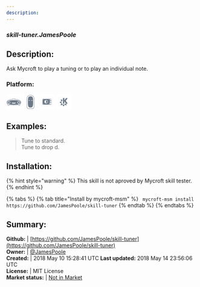 ```yaml
---
description: 
---
```


### _skill-tuner.JamesPoole_  
## Description:  
Ask Mycroft to play a tuning or to play an individual note.  
### Platform:  
 ![Mark I](../.gitbook/assets/mark-1-icon.png)  ![Mark II](../.gitbook/assets/mark-2-icon.png)  ![Picroft](../.gitbook/assets/picroft-icon.png)  ![plasmoid](../.gitbook/assets/kde.png)   
  
## Examples:  
> Tune to standard.  
> Tune to drop d.  
  
## Installation:  
{% hint style="warning" %}
This skill is not aproved by Mycroft skill tester.
{% endhint %}
    
{% tabs %}
{% tab title="Install by mycroft-msm" %}
``` mycroft-msm install https://github.com/JamesPoole/skill-tuner```
{% endtab %}
  {% endtabs %}
    
## Summary:  
**Github:** | [https://github.com/JamesPoole/skill-tuner](https://github.com/JamesPoole/skill-tuner)  
**Owner:** | [@JamesPoole](https://github.com/JamesPoole)  
**Created:** | 2018 May 10 15:28:41 UTC  **Last updated:** 2018 May 14 23:56:06 UTC  
**License:** | MIT License  
**Market status:** | [Not in Market](https://market.mycroft.ai/skill/)  
